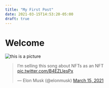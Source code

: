 ```yaml
---
title: "My First Post"
date: 2021-03-15T14:53:20-05:00
draft: true
---
```


# Welcome

![this is a picture](/animation.gif) 

<blockquote class="twitter-tweet"><p lang="en" dir="ltr">I’m selling this song about NFTs as an NFT <a href="https://t.co/B4EZLlesPx">pic.twitter.com/B4EZLlesPx</a></p>&mdash; Elon Musk (@elonmusk) <a href="https://twitter.com/elonmusk/status/1371549960030842893?ref_src=twsrc%5Etfw">March 15, 2021</a></blockquote> <script async src="https://platform.twitter.com/widgets.js" charset="utf-8"></script>

